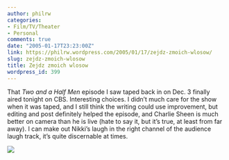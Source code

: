 ```yaml
---
author: philrw
categories:
- Film/TV/Theater
- Personal
comments: true
date: "2005-01-17T23:23:00Z"
link: https://philrw.wordpress.com/2005/01/17/zejdz-zmoich-wlosow/
slug: zejdz-zmoich-wlosow
title: Zejdz zmoich wlosow
wordpress_id: 399
---
```


That _Two and a Half Men_ episode I saw taped back in on Dec. 3 finally aired tonight on CBS. Interesting choices. I didn’t much care for the show when it was taped, and I still think the writing could use improvement, but editing and post definitely helped the episode, and Charlie Sheen is much better on camera than he is live (hate to say it, but it’s true, at least from far away). I can make out Nikki’s laugh in the right channel of the audience laugh track, it’s quite discernable at times.

![](/images/Two_and_a_Half_Men.jpg)
